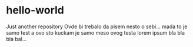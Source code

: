 # hello-world
Just another repository
Ovde bi trebalo da pisem nesto o sebi... mada to je samo test a ovo sto kuckam je samo meso ovog testa lorem ipsum bla bla bla bal...
